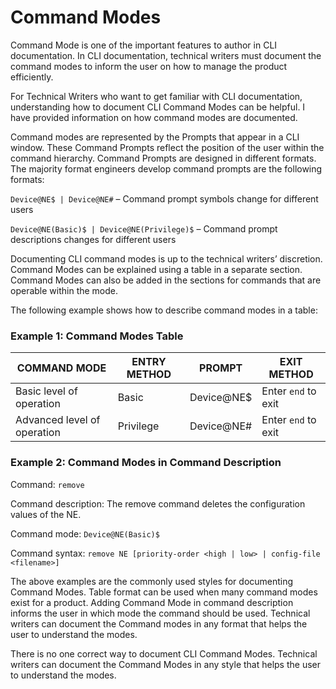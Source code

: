 # Command Modes

Command Mode is one of the important features to author in CLI documentation. In CLI documentation, technical writers must document the command modes to inform the user on how to manage the product efficiently.
  
For Technical Writers who want to get familiar with CLI documentation, understanding how to document CLI Command Modes can be helpful. I have provided information on how command modes are documented.

Command modes are represented by the Prompts that appear in a CLI window. These Command Prompts reflect the position of the user within the command hierarchy. Command Prompts are designed in different formats. The majority format engineers develop command prompts are the following formats:

`Device@NE$ | Device@NE#` – Command prompt symbols change for different users

`Device@NE(Basic)$ | Device@NE(Privilege)$` – Command prompt descriptions changes for different users

Documenting CLI command modes is up to the technical writers’ discretion. Command Modes can be explained using a table in a separate section. Command Modes can also be added in the sections for commands that are operable within the mode.

The following example shows how to describe command modes in a table:

### Example 1: Command Modes Table

|COMMAND MODE|ENTRY METHOD|PROMPT|EXIT METHOD|
|------------|------------|------|-----------|
|Basic level of operation|Basic|Device@NE$|Enter `end` to exit|
|Advanced level of operation|Privilege|Device@NE#|Enter `end` to exit|

### Example 2: Command Modes in Command Description

Command: `remove`

Command description: The remove command deletes the configuration values of the NE.

Command mode: `Device@NE(Basic)$`

Command syntax: `remove NE [priority-order <high | low> | config-file <filename>]`

The above examples are the commonly used styles for documenting Command Modes. Table format can be used when many command modes exist for a product. Adding Command Mode in command description informs the user in which mode the command should be used. Technical writers can document the Command modes in any format that helps the user to understand the modes.

There is no one correct way to document CLI Command Modes. Technical writers can document the Command Modes in any style that helps the user to understand the modes.

